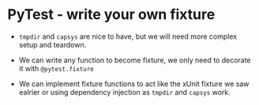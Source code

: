 # PyTest - write your own fixture

* `tmpdir` and `capsys` are nice to have, but we will need more complex setup and teardown.

* We can write any function to become fixture, we only need to decorate it with `@pytest.fixture`

* We can implement fixture functions to act like the xUnit fixture we saw ealrier or using dependency injection as `tmpdir` and `capsys` work.



